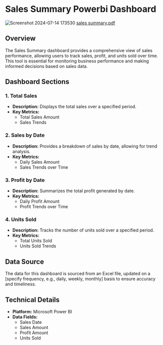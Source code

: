 
# Sales Summary Powerbi Dashboard
![Screenshot 2024-07-14 173530](https://github.com/user-attachments/assets/93ff175b-bfc1-48c6-92db-d4209017993f)
[sales summary.pdf](https://github.com/user-attachments/files/16217532/sales.summary.pdf)
## Overview

The Sales Summary dashboard provides a comprehensive view of sales performance, allowing users to track sales, profit, and units sold over time. This tool is essential for monitoring business performance and making informed decisions based on sales data.

## Dashboard Sections

### 1. Total Sales
- **Description:** Displays the total sales over a specified period.
- **Key Metrics:** 
  - Total Sales Amount
  - Sales Trends

### 2. Sales by Date
- **Description:** Provides a breakdown of sales by date, allowing for trend analysis.
- **Key Metrics:** 
  - Daily Sales Amount
  - Sales Trends over Time

### 3. Profit by Date
- **Description:** Summarizes the total profit generated by date.
- **Key Metrics:** 
  - Daily Profit Amount
  - Profit Trends over Time

### 4. Units Sold
- **Description:** Tracks the number of units sold over a specified period.
- **Key Metrics:** 
  - Total Units Sold
  - Units Sold Trends

## Data Source

The data for this dashboard is sourced from an Excel file, updated on a [specify frequency, e.g., daily, weekly, monthly] basis to ensure accuracy and timeliness.

## Technical Details

- **Platform:** Microsoft Power BI
- **Data Fields:** 
  - Sales Date
  - Sales Amount
  - Profit Amount
  - Units Sold

